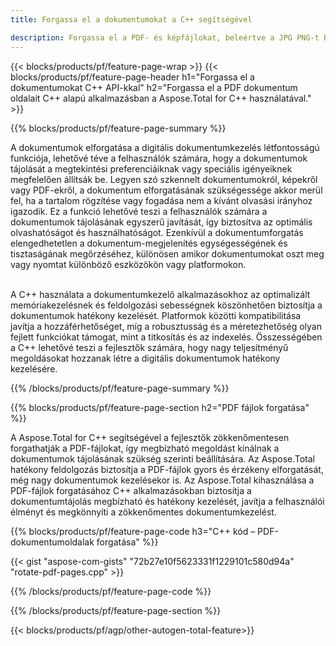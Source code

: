 ```yaml
---
title: Forgassa el a dokumentumokat a C++ segítségével 

description: Forgassa el a PDF- és képfájlokat, beleértve a JPG PNG-t BMP GIF TIFF SVG-t a C++ alkalmazáson keresztül.
---
```


{{< blocks/products/pf/feature-page-wrap >}}
{{< blocks/products/pf/feature-page-header h1="Forgassa el a dokumentumokat C++ API-kkal" h2="Forgassa el a PDF dokumentum oldalait C++ alapú alkalmazásban a Aspose.Total for C++ használatával." >}}

{{% blocks/products/pf/feature-page-summary %}}

A dokumentumok elforgatása a digitális dokumentumkezelés létfontosságú funkciója, lehetővé téve a felhasználók számára, hogy a dokumentumok tájolását a megtekintési preferenciáiknak vagy speciális igényeiknek megfelelően állítsák be. Legyen szó szkennelt dokumentumokról, képekről vagy PDF-ekről, a dokumentum elforgatásának szükségessége akkor merül fel, ha a tartalom rögzítése vagy fogadása nem a kívánt olvasási irányhoz igazodik. Ez a funkció lehetővé teszi a felhasználók számára a dokumentumok tájolásának egyszerű javítását, így biztosítva az optimális olvashatóságot és használhatóságot. Ezenkívül a dokumentumforgatás elengedhetetlen a dokumentum-megjelenítés egységességének és tisztaságának megőrzéséhez, különösen amikor dokumentumokat oszt meg vagy nyomtat különböző eszközökön vagy platformokon. <br /><br />

A C++ használata a dokumentumkezelő alkalmazásokhoz az optimalizált memóriakezelésnek és feldolgozási sebességnek köszönhetően biztosítja a dokumentumok hatékony kezelését. Platformok közötti kompatibilitása javítja a hozzáférhetőséget, míg a robusztusság és a méretezhetőség olyan fejlett funkciókat támogat, mint a titkosítás és az indexelés. Összességében a C++ lehetővé teszi a fejlesztők számára, hogy nagy teljesítményű megoldásokat hozzanak létre a digitális dokumentumok hatékony kezelésére.

{{% /blocks/products/pf/feature-page-summary  %}}


{{% blocks/products/pf/feature-page-section  h2="PDF fájlok forgatása" %}}

A Aspose.Total for C++ segítségével a fejlesztők zökkenőmentesen forgathatják a PDF-fájlokat, így megbízható megoldást kínálnak a dokumentumok tájolásának szükség szerinti beállítására. Az Aspose.Total hatékony feldolgozás biztosítja a PDF-fájlok gyors és érzékeny elforgatását, még nagy dokumentumok kezelésekor is. Az Aspose.Total kihasználása a PDF-fájlok forgatásához C++ alkalmazásokban biztosítja a dokumentumtájolás megbízható és hatékony kezelését, javítja a felhasználói élményt és megkönnyíti a zökkenőmentes dokumentumkezelést.

{{% blocks/products/pf/feature-page-code h3="C++ kód – PDF-dokumentumoldalak forgatása" %}}

{{< gist "aspose-com-gists" "72b27e10f5623331f1229101c580d94a" "rotate-pdf-pages.cpp" >}}

{{% /blocks/products/pf/feature-page-code  %}}

{{% /blocks/products/pf/feature-page-section %}}

{{< blocks/products/pf/agp/other-autogen-total-feature>}}